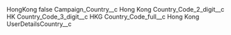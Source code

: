 <?xml version="1.0" encoding="UTF-8"?>
<CustomMetadata xmlns="http://soap.sforce.com/2006/04/metadata" xmlns:xsi="http://www.w3.org/2001/XMLSchema-instance" xmlns:xsd="http://www.w3.org/2001/XMLSchema">
    <label>HongKong</label>
    <protected>false</protected>
    <values>
        <field>Campaign_Country__c</field>
        <value xsi:type="xsd:string">Hong Kong</value>
    </values>
    <values>
        <field>Country_Code_2_digit__c</field>
        <value xsi:type="xsd:string">HK</value>
    </values>
    <values>
        <field>Country_Code_3_digit__c</field>
        <value xsi:type="xsd:string">HKG</value>
    </values>
    <values>
        <field>Country_Code_full__c</field>
        <value xsi:type="xsd:string">Hong Kong</value>
    </values>
    <values>
        <field>UserDetailsCountry__c</field>
        <value xsi:nil="true"/>
    </values>
</CustomMetadata>
